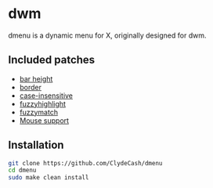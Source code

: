 # dwm

dmenu is a dynamic menu for X, originally designed for dwm.

## Included patches

- [bar height](https://tools.suckless.org/dmenu/patches/bar_height/)
- [border](https://tools.suckless.org/dmenu/patches/border/)
- [case-insensitive](https://tools.suckless.org/dmenu/patches/case-insensitive/)
- [fuzzyhighlight](https://tools.suckless.org/dmenu/patches/fuzzyhighlight/)
- [fuzzymatch](https://tools.suckless.org/dmenu/patches/fuzzymatch/)
- [Mouse support](https://tools.suckless.org/dmenu/patches/mouse-support/)

## Installation

````bash
git clone https://github.com/ClydeCash/dmenu
cd dmenu
sudo make clean install
````
